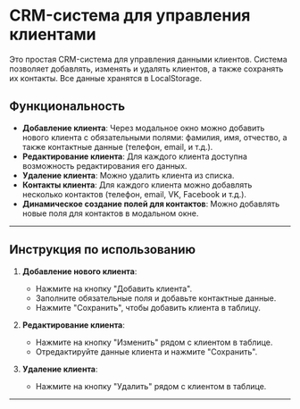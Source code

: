 # CRM-система для управления клиентами

Это простая CRM-система для управления данными клиентов. Система позволяет добавлять, изменять и удалять клиентов, а также сохранять их контакты. Все данные хранятся в LocalStorage.

## Функциональность

- **Добавление клиента**: Через модальное окно можно добавить нового клиента с обязательными полями: фамилия, имя, отчество, а также контактные данные (телефон, email, и т.д.).
- **Редактирование клиента**: Для каждого клиента доступна возможность редактирования его данных.
- **Удаление клиента**: Можно удалить клиента из списка.
- **Контакты клиента**: Для каждого клиента можно добавлять несколько контактов (телефон, email, VK, Facebook и т.д.).
- **Динамическое создание полей для контактов**: Можно добавлять новые поля для контактов в модальном окне.

---

## Инструкция по использованию

1. **Добавление нового клиента**:
   - Нажмите на кнопку "Добавить клиента".
   - Заполните обязательные поля и добавьте контактные данные.
   - Нажмите "Сохранить", чтобы добавить клиента в таблицу.

2. **Редактирование клиента**:
   - Нажмите на кнопку "Изменить" рядом с клиентом в таблице.
   - Отредактируйте данные клиента и нажмите "Сохранить".

3. **Удаление клиента**:
   - Нажмите на кнопку "Удалить" рядом с клиентом в таблице.

---


